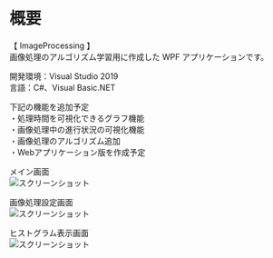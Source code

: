 # 概要
【 ImageProcessing 】  
画像処理のアルゴリズム学習用に作成した WPF アプリケーションです。  

開発環境：Visual Studio 2019  
言語：C#、Visual Basic.NET  

下記の機能を追加予定  
 ・処理時間を可視化できるグラフ機能   
 ・画像処理中の進行状況の可視化機能  
 ・画像処理のアルゴリズム追加  
 ・Webアプリケーション版を作成予定

メイン画面  
![スクリーンショット](https://github.com/toshinomi/WPF_Sample/blob/master/ImageProcessing.png)

画像処理設定画面  
![スクリーンショット](https://github.com/toshinomi/WPF_Sample/blob/master/SettingImageProcessing.png)

ヒストグラム表示画面  
![スクリーンショット](https://github.com/toshinomi/WPF_Sample/blob/master/Histgram.png)
